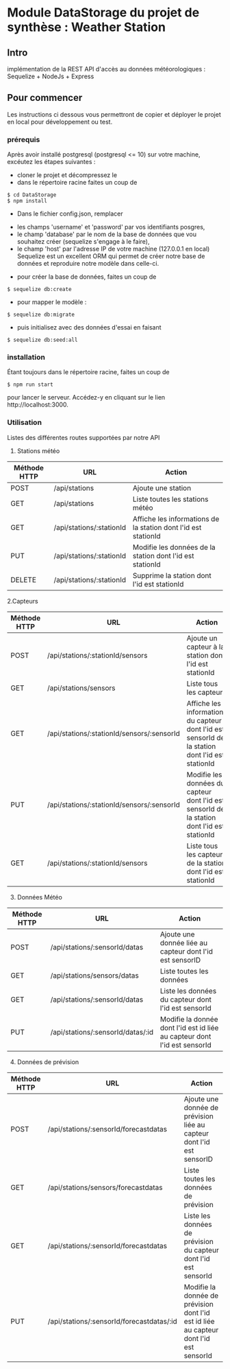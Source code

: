 # Module DataStorage du projet de synthèse : Weather Station
## Intro
implémentation de la REST API d'accès au données météorologiques : Sequelize + NodeJs + Express

## Pour commencer
Les instructions ci dessous vous permettront de copier et déployer le projet en local pour développement ou test.

### prérequis
Après avoir installé postgresql (postgresql <= 10) sur votre machine, excéutez les étapes suivantes : 
- cloner le projet et décompressez le 
- dans le répertoire racine faites un coup de 
```
$ cd DataStorage
$ npm install
```
- Dans le fichier config.json, remplacer 
 * les champs 'username' et 'password' par vos identifiants posgres, 
 * le champ 'database' par le nom de la base de données que vou souhaitez créer (sequelize s'engage à le faire),
 * le champ 'host' par l'adresse IP de votre machine (127.0.0.1 en local)
Sequelize est un excellent ORM qui permet de créer notre base de données et reproduire notre modèle dans celle-ci.
- pour créer la base de données, faites un coup de 
```
$ sequelize db:create
```
- pour mapper le modèle :
```
$ sequelize db:migrate
```
- puis initialisez avec des données d'essai en faisant 
```
$ sequelize db:seed:all
```

### installation
Étant toujours dans le répertoire racine, faites un coup de 
```
$ npm run start 
```
pour lancer le serveur. 
Accédez-y en cliquant sur le lien http://localhost:3000. 

### Utilisation
Listes des différentes routes supportées par notre API
1. Stations météo 

Méthode HTTP | URL | Action 
-------------|-----|----------
POST | /api/stations | Ajoute une station
GET  | /api/stations | Liste toutes les stations météo
GET  | /api/stations/:stationId | Affiche les informations de la station dont l'id est stationId
PUT  | /api/stations/:stationId | Modifie les données de la station dont l'id est stationId
DELETE | /api/stations/:stationId | Supprime la station dont l'id est stationId

2.Capteurs

Méthode HTTP | URL | Action 
-------------|-----|----------
POST | /api/stations/:stationId/sensors | Ajoute un capteur à la station dont l'id est stationId
GET  | /api/stations/sensors | Liste tous les capteurs
GET  | /api/stations/:stationId/sensors/:sensorId | Affiche les informations du capteur dont l'id est sensorId de la station dont l'id est stationId
PUT  | /api/stations/:stationId/sensors/:sensorId | Modifie les données du capteur dont l'id est sensorId de la station dont l'id est stationId
GET | /api/stations/:stationId/sensors | Liste tous les capteurs de la station dont l'id est stationId

3. Données Météo

Méthode HTTP | URL | Action 
-------------|-----|----------
POST | /api/stations/:sensorId/datas | Ajoute une donnée liée au capteur dont l'id est sensorID
GET  | /api/stations/sensors/datas | Liste toutes les données
GET  | /api/stations/:sensorId/datas | Liste les données du capteur dont l'id est sensorId
PUT  | /api/stations/:sensorId/datas/:id | Modifie la donnée dont l'id est id liée au capteur dont l'id est sensorId

4. Données de prévision

Méthode HTTP | URL | Action 
-------------|-----|----------
POST | /api/stations/:sensorId/forecastdatas | Ajoute une donnée de prévision liée au capteur dont l'id est sensorID
GET  | /api/stations/sensors/forecastdatas | Liste toutes les données de prévision
GET  | /api/stations/:sensorId/forecastdatas | Liste les données de prévision du capteur dont l'id est sensorId
PUT  | /api/stations/:sensorId/forecastdatas/:id | Modifie la donnée de prévision dont l'id est id liée au capteur dont l'id est sensorId
